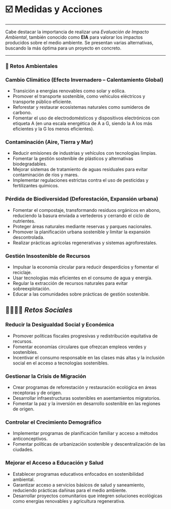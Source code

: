 # ☑️ Medidas y Acciones

---

Cabe destacar la importancia de realizar una _Evaluación de Impacto Ambiental_, también conocido como **EIA** para valorar los impactos producidos sobre el medio ambiente. Se presentan varias alternativas, buscando la más óptima para un proyecto en concreto.

---

### 🥀 Retos Ambientales

### Cambio Climático (Efecto Invernadero – Calentamiento Global)

* Transición a energías renovables como solar y eólica.
* Promover el transporte sostenible, como vehículos eléctricos y transporte público eficiente.
* Reforestar y restaurar ecosistemas naturales como sumideros de carbono.
* Fomentar el uso de electrodomésticos y dispositivos electrónicos con etiqueta A (en una escala energética de A a G, siendo la A los más eficientes y la G los menos eficientes).

### Contaminación (Aire, Tierra y Mar)

* Reducir emisiones de industrias y vehículos con tecnologías limpias.
* Fomentar la gestión sostenible de plásticos y alternativas biodegradables.
* Mejorar sistemas de tratamiento de aguas residuales para evitar contaminación de ríos y mares.
* Implementar regulaciones estrictas contra el uso de pesticidas y fertilizantes químicos.

### Pérdida de Biodiversidad (Deforestación, Expansión urbana)

* Fomentar el compostaje, transformando residuos orgánicos en abono, reduciendo la basura enviada a vertederos y cerrando el ciclo de nutrientes.
* Proteger áreas naturales mediante reservas y parques nacionales.
* Promover la planificación urbana sostenible y limitar la expansión descontrolada.
* Realizar prácticas agrícolas regenerativas y sistemas agroforestales.

### Gestión Insostenible de Recursos

* Impulsar la economía circular para reducir desperdicios y fomentar el reciclaje.
* Usar tecnologías más eficientes en el consumo de agua y energía.
* Regular la extracción de recursos naturales para evitar sobreexplotación.
* Educar a las comunidades sobre prácticas de gestión sostenible.

## 👨‍👩‍👧‍👦 _Retos Sociales_

### Reducir la Desigualdad Social y Económica

* Promover políticas fiscales progresivas y redistribución equitativa de recursos.
* Fomentar economías circulares que ofrezcan empleos verdes y sostenibles.
* Incentivar el consumo responsable en las clases más altas y la inclusión social en el acceso a tecnologías sostenibles.

### Gestionar la Crisis de Migración

* Crear programas de reforestación y restauración ecológica en áreas receptoras y de origen.
* Desarrollar infraestructuras sostenibles en asentamientos migratorios.
* Fomentar la paz y la inversión en desarrollo sostenible en las regiones de origen.

### Controlar el Crecimiento Demográfico

* Implementar programas de planificación familiar y acceso a métodos anticonceptivos.
* Fomentar políticas de urbanización sostenible y descentralización de las ciudades.

### Mejorar el Acceso a Educación y Salud

* Establecer programas educativos enfocados en sostenibilidad ambiental.
* Garantizar acceso a servicios básicos de salud y saneamiento, reduciendo prácticas dañinas para el medio ambiente.
* Desarrollar proyectos comunitarios que integren soluciones ecológicas como energías renovables y agricultura regenerativa.





